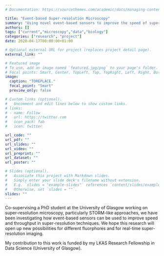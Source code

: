 ```yaml
---
# Documentation: https://sourcethemes.com/academic/docs/managing-content/

title: "Event-based Super-resolution Microscopy"
summary: "Using novel event-based sensors to improve the speed of super-resolution microscopy. [Read more...](/project/event-driven-super-resoluton/index.html)"
authors: []
tags: ["current","microscopy","data","biology"]
categories: ["research", "project"]
date: 2020-04-17T00:00:00+01:00

# Optional external URL for project (replaces project detail page).
external_link: ""

# Featured image
# To use, add an image named `featured.jpg/png` to your page's folder.
# Focal points: Smart, Center, TopLeft, Top, TopRight, Left, Right, BottomLeft, Bottom, BottomRight.
image:
  caption: "TOREPLACE."
  focal_point: "Smart"
  preview_only: false

# Custom links (optional).
#   Uncomment and edit lines below to show custom links.
# links:
# - name: Follow
#   url: https://twitter.com
#   icon_pack: fab
#   icon: twitter

url_code: ""
url_pdf: ""
url_slides: ""
url_video: ""
url_preprint: ""
url_dataset: ""
url_poster: ""

# Slides (optional).
#   Associate this project with Markdown slides.
#   Simply enter your slide deck's filename without extension.
#   E.g. `slides = "example-slides"` references `content/slides/example-slides.md`.
#   Otherwise, set `slides = ""`.
slides: ""
---
```

Co-supervising a PhD student at the University of Glasgow working on super-resolution microscopy, particularly STORM-like approaches, we have been investigating how event-based sensors can be used to improve speed and throughput in super-resolution techniques.
We hope this research will open up new possibilities for different fluorphores and for real-time super-resolution imaging.

My contribution to this work is funded by my LKAS Research Fellowship in Data Science (University of Glasgow).
